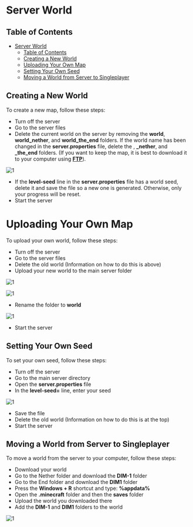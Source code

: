 # Server World
## Table of Contents
- [Server World](#server-world)
  - [Table of Contents](#table-of-contents)
  - [Creating a New World](#creating-a-new-world)
  - [Uploading Your Own Map](#uploading-your-own-map)
  - [Setting Your Own Seed](#setting-your-own-seed)
  - [Moving a World from Server to Singleplayer](#moving-a-world-from-server-to-singleplayer)

<a name='creating'></a>
## Creating a New World
To create a new map, follow these steps:
* Turn off the server
* Go to the server files
* Delete the current world on the server by removing the **world**, **world_nether**, and **world_the_end** folders. If the world name has been changed in the **server.properties** file, delete the **<world name>**, **<world name>_nether**, and **<world name>_the_end** folders. (If you want to keep the map, it is best to download it to your computer using **[FTP](https://github.com/Craftserve/docs/blob/master/ftp.md)**).

![1](./img/world/1.png)

* If the **level-seed** line in the **server.properties** file has a world seed, delete it and save the file so a new one is generated. Otherwise, only your progress will be reset.
* Start the server

<a name='uploading'></a>
# Uploading Your Own Map
To upload your own world, follow these steps:
* Turn off the server
* Go to the server files
* Delete the old world (Information on how to do this is above)
* Upload your new world to the main server folder

![1](./img/world/3.png)

![1](./img/world/4.png)

* Rename the folder to **world**

![1](./img/world/5.png)

* Start the server

<a name='seed'></a>
## Setting Your Own Seed
To set your own seed, follow these steps:
* Turn off the server
* Go to the main server directory
* Open the **server.properties** file
* In the **level-seed=** line, enter your seed

![1](./img/world/7.png)

* Save the file
* Delete the old world (Information on how to do this is at the top)
* Start the server

<a name='dim'></a>
## Moving a World from Server to Singleplayer
To move a world from the server to your computer, follow these steps:
* Download your world
* Go to the Nether folder and download the **DIM-1** folder
* Go to the End folder and download the **DIM1** folder
* Press the **Windows + R** shortcut and type: **%appdata%**
* Open the **.minecraft** folder and then the **saves** folder
* Upload the world you downloaded there
* Add the **DIM-1** and **DIM1** folders to the world

![1](./img/world/8.png)
